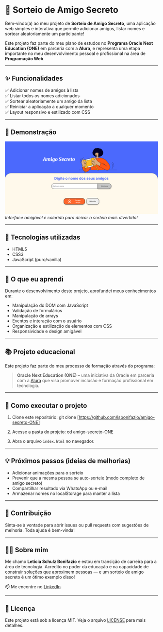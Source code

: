 # 🎁 Sorteio de Amigo Secreto

Bem-vindo(a) ao meu projeto de **Sorteio de Amigo Secreto**, uma aplicação web simples e interativa que permite adicionar amigos, listar nomes e sortear aleatoriamente um participante!

Este projeto faz parte do meu plano de estudos no **Programa Oracle Next Education (ONE)** em parceria com a **Alura**, e representa uma etapa importante no meu desenvolvimento pessoal e profissional na área de **Programação Web**.

---

## ✨ Funcionalidades

✅ Adicionar nomes de amigos à lista  
✅ Listar todos os nomes adicionados  
✅ Sortear aleatoriamente um amigo da lista  
✅ Reiniciar a aplicação a qualquer momento  
✅ Layout responsivo e estilizado com CSS

---

## 📸 Demonstração

![Imagem do projeto](./screenshot-amigo-secreto.png)  
*Interface amigável e colorida para deixar o sorteio mais divertido!*

---

## 🚀 Tecnologias utilizadas

- HTML5
- CSS3
- JavaScript (puro/vanilla)

---

## 🧠 O que eu aprendi

Durante o desenvolvimento deste projeto, aprofundei meus conhecimentos em:

- Manipulação do DOM com JavaScript
- Validação de formulários
- Manipulação de arrays
- Eventos e interação com o usuário
- Organização e estilização de elementos com CSS
- Responsividade e design amigável

---

## 📚 Projeto educacional

Este projeto faz parte do meu processo de formação através do programa:

> **Oracle Next Education (ONE)** – uma iniciativa da Oracle em parceria com a [Alura](https://www.alura.com.br) que visa promover inclusão e formação profissional em tecnologia.

---

## 🔧 Como executar o projeto

1. Clone este repositório:
git clone [https://github.com/lsbonifazio/amigo-secreto-ONE]


2. Acesse a pasta do projeto:
cd amigo-secreto-ONE


3. Abra o arquivo `index.html` no navegador.

---

## 💡 Próximos passos (ideias de melhorias)

- Adicionar animações para o sorteio
- Prevenir que a mesma pessoa se auto-sorteie (modo completo de amigo secreto)
- Compartilhar resultado via WhatsApp ou e-mail
- Armazenar nomes no localStorage para manter a lista

---

## 🤝 Contribuição

Sinta-se à vontade para abrir issues ou pull requests com sugestões de melhoria. Toda ajuda é bem-vinda!

---

## 🙋‍♀️ Sobre mim

Me chamo **Letícia Schulz Bonifazio** e estou em transição de carreira para a área de tecnologia. Acredito no poder da educação e na capacidade de construir soluções que aproximem pessoas — e um sorteio de amigo secreto é um ótimo exemplo disso!

📫 Me encontre no [LinkedIn](https://www.linkedin.com/in/leticia-schulz-bonifazio)

---

## 📄 Licença

Este projeto está sob a licença MIT. Veja o arquivo [LICENSE](LICENSE) para mais detalhes.
